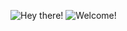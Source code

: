 ![Hey there!](https://github-readme-stats.vercel.app/api?username=staceLIVE&count_private=true&show_icons=true&theme=radical)
![Welcome!](https://github-readme-stats.vercel.app/api/top-langs/?username=staceLIVE&layout=compact&theme=radical&hide=Java)
